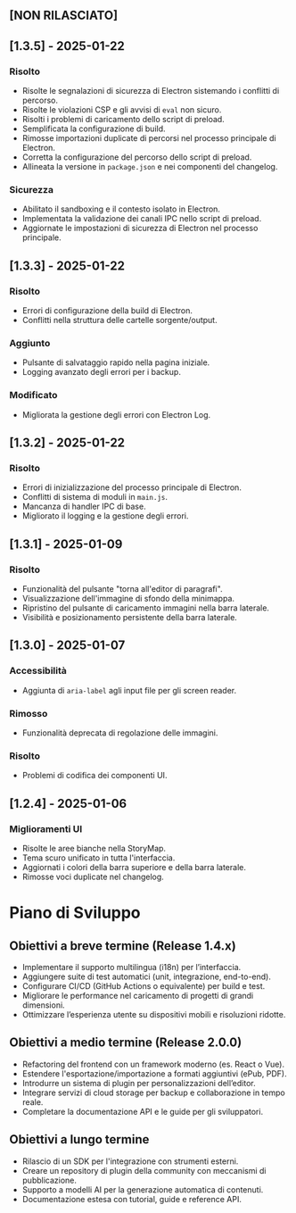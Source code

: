 ## [NON RILASCIATO]

## [1.3.5] - 2025-01-22
### Risolto
- Risolte le segnalazioni di sicurezza di Electron sistemando i conflitti di percorso.
- Risolte le violazioni CSP e gli avvisi di `eval` non sicuro.
- Risolti i problemi di caricamento dello script di preload.
- Semplificata la configurazione di build.
- Rimosse importazioni duplicate di percorsi nel processo principale di Electron.
- Corretta la configurazione del percorso dello script di preload.
- Allineata la versione in `package.json` e nei componenti del changelog.

### Sicurezza
- Abilitato il sandboxing e il contesto isolato in Electron.
- Implementata la validazione dei canali IPC nello script di preload.
- Aggiornate le impostazioni di sicurezza di Electron nel processo principale.

## [1.3.3] - 2025-01-22
### Risolto
- Errori di configurazione della build di Electron.
- Conflitti nella struttura delle cartelle sorgente/output.

### Aggiunto
- Pulsante di salvataggio rapido nella pagina iniziale.
- Logging avanzato degli errori per i backup.

### Modificato
- Migliorata la gestione degli errori con Electron Log.

## [1.3.2] - 2025-01-22
### Risolto
- Errori di inizializzazione del processo principale di Electron.
- Conflitti di sistema di moduli in `main.js`.
- Mancanza di handler IPC di base.
- Migliorato il logging e la gestione degli errori.

## [1.3.1] - 2025-01-09
### Risolto
- Funzionalità del pulsante "torna all'editor di paragrafi".
- Visualizzazione dell'immagine di sfondo della minimappa.
- Ripristino del pulsante di caricamento immagini nella barra laterale.
- Visibilità e posizionamento persistente della barra laterale.

## [1.3.0] - 2025-01-07
### Accessibilità
- Aggiunta di `aria-label` agli input file per gli screen reader.

### Rimosso
- Funzionalità deprecata di regolazione delle immagini.

### Risolto
- Problemi di codifica dei componenti UI.

## [1.2.4] - 2025-01-06
### Miglioramenti UI
- Risolte le aree bianche nella StoryMap.
- Tema scuro unificato in tutta l'interfaccia.
- Aggiornati i colori della barra superiore e della barra laterale.
- Rimosse voci duplicate nel changelog.

# Piano di Sviluppo

## Obiettivi a breve termine (Release 1.4.x)
- Implementare il supporto multilingua (i18n) per l’interfaccia.
- Aggiungere suite di test automatici (unit, integrazione, end-to-end).
- Configurare CI/CD (GitHub Actions o equivalente) per build e test.
- Migliorare le performance nel caricamento di progetti di grandi dimensioni.
- Ottimizzare l’esperienza utente su dispositivi mobili e risoluzioni ridotte.

## Obiettivi a medio termine (Release 2.0.0)
- Refactoring del frontend con un framework moderno (es. React o Vue).
- Estendere l'esportazione/importazione a formati aggiuntivi (ePub, PDF).
- Introdurre un sistema di plugin per personalizzazioni dell’editor.
- Integrare servizi di cloud storage per backup e collaborazione in tempo reale.
- Completare la documentazione API e le guide per gli sviluppatori.

## Obiettivi a lungo termine
- Rilascio di un SDK per l'integrazione con strumenti esterni.
- Creare un repository di plugin della community con meccanismi di pubblicazione.
- Supporto a modelli AI per la generazione automatica di contenuti.
- Documentazione estesa con tutorial, guide e reference API.
